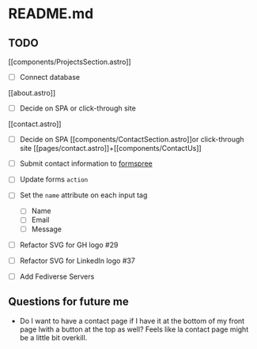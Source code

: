 # README.md

## TODO

[[components/ProjectsSection.astro]]

- [ ] Connect database

[[about.astro]]

- [ ] Decide on SPA or click-through site

[[contact.astro]]

- [ ] Decide on SPA [[components/ContactSection.astro]]or click-through site [[pages/contact.astro]]+[[components/ContactUs]]


- [ ] Submit contact information to [formspree](https://formspree.io/)
- [ ] Update forms `action`
- [ ] Set the `name` attribute on each input tag
  - [ ] Name
  - [ ] Email
  - [ ] Message
- [ ] Refactor SVG for GH logo #29
- [ ] Refactor SVG for LinkedIn logo #37
- [ ] Add Fediverse Servers

## Questions for future me

- Do I want to have a contact page if I have it at the bottom of my front page lwith a button at the top as well? Feels like la contact page might be a little bit overkill.
